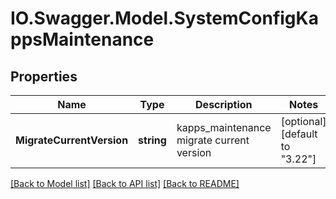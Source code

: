 # IO.Swagger.Model.SystemConfigKappsMaintenance
## Properties

Name | Type | Description | Notes
------------ | ------------- | ------------- | -------------
**MigrateCurrentVersion** | **string** | kapps_maintenance migrate current version | [optional] [default to "3.22"]

[[Back to Model list]](../README.md#documentation-for-models) [[Back to API list]](../README.md#documentation-for-api-endpoints) [[Back to README]](../README.md)


